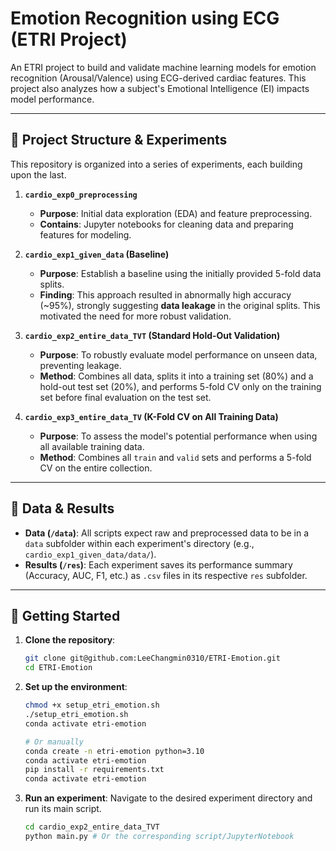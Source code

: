 # Emotion Recognition using ECG (ETRI Project)

An ETRI project to build and validate machine learning models for emotion recognition (Arousal/Valence) using ECG-derived cardiac features. This project also analyzes how a subject's Emotional Intelligence (EI) impacts model performance.

---

## 🔬 Project Structure & Experiments

This repository is organized into a series of experiments, each building upon the last.

1.  **`cardio_exp0_preprocessing`**
    * **Purpose**: Initial data exploration (EDA) and feature preprocessing.
    * **Contains**: Jupyter notebooks for cleaning data and preparing features for modeling.

2.  **`cardio_exp1_given_data` (Baseline)**
    * **Purpose**: Establish a baseline using the initially provided 5-fold data splits.
    * **Finding**: This approach resulted in abnormally high accuracy (~95%), strongly suggesting **data leakage** in the original splits. This motivated the need for more robust validation.

3.  **`cardio_exp2_entire_data_TVT` (Standard Hold-Out Validation)**
    * **Purpose**: To robustly evaluate model performance on unseen data, preventing leakage.
    * **Method**: Combines all data, splits it into a training set (80%) and a hold-out test set (20%), and performs 5-fold CV only on the training set before final evaluation on the test set.

4.  **`cardio_exp3_entire_data_TV` (K-Fold CV on All Training Data)**
    * **Purpose**: To assess the model's potential performance when using all available training data.
    * **Method**: Combines all `train` and `valid` sets and performs a 5-fold CV on the entire collection.

---

## 📁 Data & Results

* **Data (`/data`)**: All scripts expect raw and preprocessed data to be in a `data` subfolder within each experiment's directory (e.g., `cardio_exp1_given_data/data/`).
* **Results (`/res`)**: Each experiment saves its performance summary (Accuracy, AUC, F1, etc.) as `.csv` files in its respective `res` subfolder.

---

## 🚀 Getting Started

1.  **Clone the repository**:
    ```bash
    git clone git@github.com:LeeChangmin0310/ETRI-Emotion.git
    cd ETRI-Emotion
    ```

2.  **Set up the environment**:
    ```bash
    chmod +x setup_etri_emotion.sh
    ./setup_etri_emotion.sh
    conda activate etri-emotion

    # Or manually
    conda create -n etri-emotion python=3.10
    conda activate etri-emotion
    pip install -r requirements.txt
    conda activate etri-emotion
    ```
    
3.  **Run an experiment**:
    Navigate to the desired experiment directory and run its main script.
    ```bash
    cd cardio_exp2_entire_data_TVT
    python main.py # Or the corresponding script/JupyterNotebook
    ```